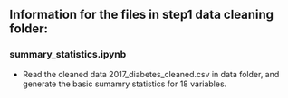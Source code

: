 ## Information for the files in step1 data cleaning folder:

### summary_statistics.ipynb
 - Read the cleaned data 2017_diabetes_cleaned.csv in data folder, and generate the basic sumamry statistics for 18 variables.

